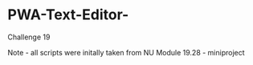 # PWA-Text-Editor-
Challenge 19

Note - all scripts were initally taken from NU Module 19.28 - miniproject